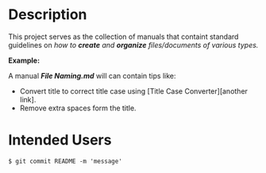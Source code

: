 # Description
This project serves as the collection of manuals that containt standard guidelines on _how to **create** and **organize** files/documents of various types._

**Example:**

A manual **_File Naming.md_** will can contain tips like:
* Convert title to correct title case using [Title Case Converter][another link].
* Remove extra spaces form the title. 

# Intended Users

[Title Case Converter]:https://titlecaseconverter.com/

```
$ git commit README -m 'message'
```
